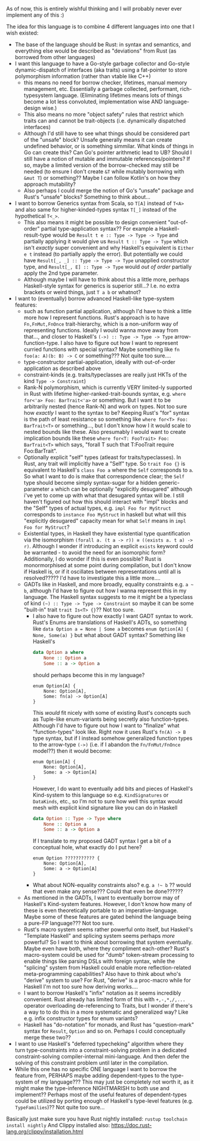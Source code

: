 As of now, this is entirely wishful thinking and I will probably never ever implement any of this :)

The idea for this language is to combine 4 different languages into one that I wish existed:

- The base of the language should be Rust: in syntax and semantics, and everything else would be described as "deviations" from Rust (as borrowed from other languages)
- I want this language to have a Go-style garbage collector and Go-style dynamic-dispatch of interfaces (aka traits) using a fat-pointer to store polymorphism information (rather than vtable like C++) 
	+ this means no need for borrow checker, lifetimes, manual memory management, etc. Essentially a garbage collected, performant, rich-typesystem language. (Eliminating lifetimes means lots of things become a lot less convoluted, implementation wise AND language-design wise.)
	+ This also means no more "object safety" rules that restrict which traits can and cannot be trait-objects (i.e. dynamically dispatched interfaces)
	+ Although I'd still have to see what things should be considered part of the "unsafe" block? Unsafe generally means it can create undefined behavior, or is something simmilar. What kinds of things in Go can create this? Can Go's pointer arithmetic lead to UB? Should I still have a notion of mutable and immutable references/pointers? If so, maybe a limited version of the borrow-checked may still be needed (to ensure I don't create `&T` while mutably borrowing with `&mut T`) or something?? Maybe I can follow Kotlin's on how they approach mutability?
	+ Also perhaps I could merge the notion of Go's "unsafe" package and Rust's "unsafe" blocks? Something to think about...
- I want to borrow Generics syntax from Scala, so `T[A]` instead of `T<A>` and also same for higher-kinded-types syntax `T[_]` instead of the hypothetical `T<_>`. 
	+ This also means it might be possible to design convenient "out-of-order" partial type-application syntax?? For example a Haskell-result-type would be `Result t e :: Type -> Type -> Type` and partially applying it would give us `Result t :: Type -> Type` which isn't _exactly_ super convenient and why Haskell's equivalent is `Either e t` instead (to partially apply the error). But potentially we could have `Result[_, _] :: Type -> Type -> Type` unapplied constructor type, and `Result[_, E] :: Type -> Type` would *out of order* partially apply the 2nd type parameter.
	+ Although maybe I will have to think about this a little more, perhaps Haskell-style syntax for generics is superior still...? I.e. no extra brackets or weird things, just `T a b` or whatnot?
- I want to (eventually) borrow advanced Haskell-like type-system features:
	+ such as function partial application, although I'd have to think a little more how I represent functions. Rust's approach is to have `Fn,FnMut,FnOnce` trait-hierarchy, which is a non-uniform way of representing functions. Ideally I would wanna move away from that..., and closer to Haskell's `(->) :: Type -> Type -> Type` arrow-function-type. I also have to figure out how I want to represent curried functions with special syntax? Maybe something like `fn foo(a: A)(b: B) -> C` or something??? Not quite too sure.... 
	+ type-constructor partial-application, ideally with out-of-order application as described above
	+ constraint-kinds (e.g. traits/typeclasses are really just HKTs of the kind `Type -> Constraint`)
	+ Rank-N polymorphism, which is currently VERY limited-ly supported in Rust with lifetime higher-ranked-trait-bounds syntax, e.g. `where for<'a> Foo: BarTrait<'a>` or something. But I want it to be arbitrarily nested (hence Rank-N) and work on types. Not too sure how *exactly* I want to the syntax to be? Keeping Rust's "for" syntax is the path of least resistance so something like `where for<T> Foo: BarTrait<T>` or something..., but I don't know how I it would scale to nested bounds like these. Also presumably I would want to create implication bounds like these `where for<T: FooTrait> Foo: BarTrait<T>` which says, "forall T such that T:FooTrait require Foo:BarTrait<T>".
	+ Optionally explicit "self" types (atleast for traits/typeclasses). In Rust, any trait will implicitly have a "Self" type. So `trait Foo {}` is equivalent to Haskell's `class Foo a` where the `Self` corresponds to `a`. So what I want to do is make that correspondence clear; the `Self` type should become simply syntax-sugar for a hidden generic-parameter `a` which can be optionally "explicitly desugared" although i've yet to come up with what that desugared syntax will be. I still haven't figured out how this should interact with "impl" blocks and the "Self" types of actual types, e.g. `impl Foo for MyStruct` corresponds to `instance Foo MyStruct` in haskell but what will this "explicitly desugared" capacity mean for what `Self` means in `impl Foo for MyStruct`?
	+ Existential types, in Haskell they have existential type quantification via the isomorphism `(forall a. (t a -> r)) ≅ ((exists a. t a) -> r)`. Although I wonder if introducing an explicit `exists` keyword could be warranted - to avoid the need for an isomorphic form? Additionally, I do wonder if this is even possible? Rust is monormorphised at some point during compilation, but I don't know if Haskell is, or if it oscillates between representations until all is resolved????? I'd have to investigate this a little more.... 
	+ GADTs like in Haskell, and more broadly, equality constraints e.g. `a ~ b`, although I'd have to figure out how I wanna represent this in my language. The Haskell syntax suggests to me it might be a typeclass of kind `(~) :: Type -> Type -> Constraint` so maybe it can be some "built-in" trait `trait Is<T> {}`?? Not too sure. 
		* I also have to figure out how exactly I want GADT syntax to work. Rust's Enums are translations of Haskell's ADTs, so something like `data Option a = None | Some a` becomes `enum Option[A] { None, Some(a) }` but what about GADT syntax? Something like Haskell's
            ```haskell
            data Option a where
                None :: Option a
                Some :: a -> Option a
            ```
            should perhaps become this in my language? 
            ```my-lang
            enum Option[A] {
                None: Option[A],
                Some: fn(a) -> Option[A]
            }
            ```
            This *would* fit nicely with some of existing Rust's concepts such as Tuple-like enum-variants being secretly also function-types. Although I'd have to figure out how I want to "finalize" what "function-types" look like. Right now it uses Rust's `fn(A) -> B` type syntax, but if I instead somehow generalized function types to the arrow-type `(->)` (i.e. if I abandon the `Fn/FnMut/FnOnce` model??) then it would become:
            ```my-lang
            enum Option[A] {
                None: Option[A],
                Some: a -> Option[A]
            }
            ```
            However, I do want to eventually add bits and pieces of Haskell's Kind-system to this language so e.g. `KindSignatures` or `DataKinds`, etc., so I'm not to sure how well this syntax would mesh with explicit kind signature like you can do in Haskell
            ```haskell
            data Option :: Type -> Type where
                None :: Option a
                Some :: a -> Option a
            ```
            If I translate to my proposed GADT syntax I get a bit of a conceptual hole, what exactly do I put here?
            ```my-lang
            enum Option ??????????? {
                None: Option[A],
                Some: a -> Option[A]
            }
            ```
		* What about NON-equality constraints also? e.g. `a !~ b` ?? would that even make any sense??? Could that even be done??????
	+ As mentioned in the GADTs, I want to eventually borrow may of Haskell's Kind-system features. However, I don't know how many of these is even theoretically portable to an imperative-language. Maybe some of these features are gated behind the language being a pure-FP language??? Not too sure.
	+ Rust's macro system seems rather powerful onto itself, but Haskell's "Template Haskell" and splicing system seems perhaps _more_ powerful? So I want to think about borrowing that system eventually. Maybe even have both, where they compliment each-other? Rust's macro-system could be used for "dumb" token-stream processing to enable things like parsing DSLs with foreign syntax, while the "splicing" system from Haskell could enable more reflection-related meta-programming capabilities? Also have to think about who's "derive" system to use? For Rust, "derive" is a proc-macro while for Haskell I'm not too sure how deriving works....
	+ I want to borrow Haskell's "infix" notation as it seems incredibly convenient. Rust already has limited form of this with `+,-,*,/,...` operator overloading de-referencing to Traits, but I wonder if there's a way to to do this in a more systematic and generalized way? Like e.g. infix constructor types for enum variants?
	+ Haskell has "do-notation" for monads, and Rust has "question-mark" syntax for `Result`, `Option` and so on. Perhaps I could conceptually merge these two??
- I want to use Haskell's "deferred typecheking" algorithm where they turn type-constraints into a constraint-solving problem in a dedicated constraint-solving compiler-internal mini-language. And then defer the solving of this constraint problem until later in the compilation.
- While this one has no specific ONE language I want to borrow the feature from, PERHAPS maybe adding dependent-types to the type-system of my language??? This may just be completely not worth it, as it might make the type-inference NIGHTMARISH to both use and implement?? Perhaps most of the useful features of dependent-types could be utilized by porting enough of Haskell's type-level features (e.g. `TypeFamilies`)?? Not quite too sure...

Basically just make sure you have Rust nightly installed: `rustup toolchain install nightly`
And Clippy installed also: https://doc.rust-lang.org/clippy/installation.html
